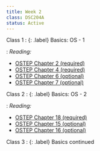 ```yaml
---
title: Week 2
class: DSC204A
status: Active
---
```


Class 1
: {: .label} Basics: OS - 1
  <!--: [Slides](assets/slides/4_os-1.pdf) &#8226; [Recording](https://podcast.ucsd.edu/watch/wi24/dsc204a_a00/4) &#8226; [Scribe Notes](assets/scribe_notes/Jan_17_scribe_note.pdf) -->
: *Reading:* 
* [OSTEP Chapter 2 (required)](https://pages.cs.wisc.edu/~remzi/OSTEP/intro.pdf)
* [OSTEP Chapter 4 (required)](https://pages.cs.wisc.edu/~remzi/OSTEP/cpu-intro.pdf)
* [OSTEP Chapter 6 (optional)](https://pages.cs.wisc.edu/~remzi/OSTEP/cpu-mechanisms.pdf)
* [OSTEP Chapter 7 (optional)](https://pages.cs.wisc.edu/~remzi/OSTEP/cpu-sched.pdf)


Class 2
: {: .label} Basics: OS - 2
<!--  : [Slides](assets/slides/5_os-2.pdf) &#8226; [Recording](https://podcast.ucsd.edu/watch/wi24/dsc204a_a00/5) &#8226; [Scribe Notes](assets/scribe_notes/Jan_19_scribe_note.pdf) -->
: *Reading:* 
* [OSTEP Chapter 18 (required)](https://pages.cs.wisc.edu/~remzi/OSTEP/vm-paging.pdf)
* [OSTEP Chapter 15 (optional)](https://pages.cs.wisc.edu/~remzi/OSTEP/vm-mechanism.pdf)
* [OSTEP Chapter 16 (optional)](https://pages.cs.wisc.edu/~remzi/OSTEP/vm-segmentation.pdf)

Class 3
: {: .label} Basics continued

